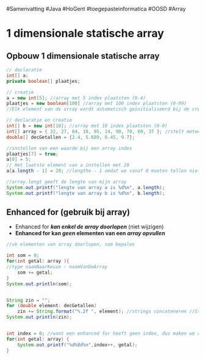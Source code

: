 #Samenvatting  #Java #HoGent #toegepasteinformatica #OOSD #Array

# 1 dimensionale statische array

## Opbouw 1 dimensionale statische array

```java
// declaratie
int[] a;
private boolean[] plaatjes;

// creatie
a = new int[5]; //array met 5 index plaatsten (0-4)
plaatjes = new boolean[100] //array met 100 index plaatsten (0-99)
//Elk element van de array wordt automatisch geïnitialiseerd bij de creatie van de array.

// declaratie en creatie
int[] b = new int[10]; //array met 10 index plaatsten (0-9)
int[] array = { 32, 27, 64, 18, 95, 14, 90, 70, 60, 37 }; //stelt meteen de waarde van de indexen in 0=32,1=27,...
double[] decGetallen = {2.4, 5.689, 8.45, 9.7};

//instellen van een waarde bij een array index
plaatjes[7] = true;
a[0] = 5;
// Het laatste element van a instellen met 20
a[a.length - 1] = 20; //lengthe - 1 omdat we vanaf 0 moeten tellen niet 1

//array.lengt geeft de lengte van mijn array
System.out.printf("lengte van array a is %d%n", a.length);
System.out.printf("lengte van array b is %d%n", b.length);


```

## Enhanced for (gebruik bij array)

- Enhanced for ***kan enkel de array doorlopen*** (niet wijzigen)
- **Enhanced for kan *geen* elementen van een *array opvullen***

```java
//vb elementen van array doorlopen, som bepalen

int som = 0;
for(int getal: array ){
//type naamNaarKeuze : naamVanDeArray
	som += getal;
}
System.out.println(som);


String zin = "";
for (double element: decGetallen)
	zin += String.format("%.2f ", element); //strings concateneren //String.format werkt zoals een printf
System.out.println(zin);


int index = 0; //want een enhanced for heeft geen index, dus maken we die aan
for(int getal: array) {
	System.out.printf("%d%8d%n",index++, getal);
}

```